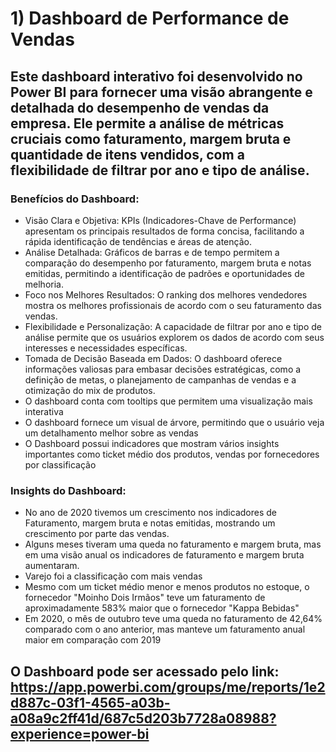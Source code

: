 # 1) Dashboard de Performance de Vendas

## Este dashboard interativo foi desenvolvido no Power BI para fornecer uma visão abrangente e detalhada do desempenho de vendas da empresa. Ele permite a análise de métricas cruciais como faturamento, margem bruta e quantidade de itens vendidos, com a flexibilidade de filtrar por ano e tipo de análise.

### Benefícios do Dashboard:

* Visão Clara e Objetiva: KPIs (Indicadores-Chave de Performance) apresentam os principais resultados de forma concisa, facilitando a rápida identificação de tendências e áreas de atenção.
* Análise Detalhada: Gráficos de barras e de tempo permitem a comparação do desempenho por faturamento, margem bruta e notas emitidas, permitindo a identificação de padrões e oportunidades de melhoria.
* Foco nos Melhores Resultados: O ranking dos melhores vendedores mostra os melhores profissionais de acordo com o seu faturamento das vendas.
* Flexibilidade e Personalização: A capacidade de filtrar por ano e tipo de análise permite que os usuários explorem os dados de acordo com seus interesses e necessidades específicas.
* Tomada de Decisão Baseada em Dados: O dashboard oferece informações valiosas para embasar decisões estratégicas, como a definição de metas, o planejamento de campanhas de vendas e a otimização do mix de produtos.
* O dashboard conta com tooltips que permitem uma visualização mais interativa
* O dashboard fornece um visual de árvore, permitindo que o usuário veja um detalhamento melhor sobre as vendas
* O Dashboard possui indicadores que mostram vários insights importantes como ticket médio dos produtos, vendas por fornecedores por classificação

### Insights do Dashboard:

* No ano de 2020 tivemos um crescimento nos indicadores de Faturamento, margem bruta e notas emitidas, mostrando um crescimento por parte das vendas.
* Alguns meses tiveram uma queda no faturamento e margem bruta, mas em uma visão anual os indicadores de faturamento e margem bruta aumentaram.
* Varejo foi a classificação com mais vendas
* Mesmo com um ticket médio menor e menos produtos no estoque, o fornecedor "Moinho Dois Irmãos" teve um faturamento de aproximadamente 583% maior que o fornecedor "Kappa Bebidas"
* Em 2020, o mês de outubro teve uma queda no faturamento de 42,64% comparado com o ano anterior, mas manteve um faturamento anual maior em comparação com 2019

## O Dashboard pode ser acessado pelo link: https://app.powerbi.com/groups/me/reports/1e2d887c-03f1-4565-a03b-a08a9c2ff41d/687c5d203b7728a08988?experience=power-bi
